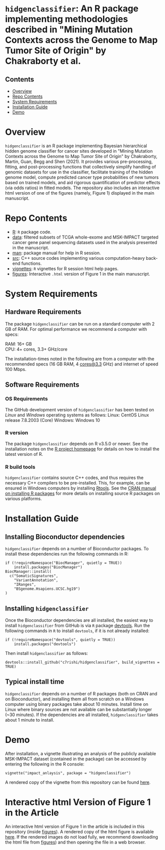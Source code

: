 # `hidgenclassifier`: An R package implementing methodologies described in  "Mining Mutation Contexts across the Genome to Map Tumor Site of Origin" by Chakraborty et al.

## Contents

- [Overview](#overview)
- [Repo Contents](#repo-contents)
- [System Requirements](#system-requirements)
- [Installation Guide](#installation-guide)
- [Demo](#demo)


# Overview
`hidgenclassifier` is an R package implementing Bayesian hierarchical hidden genome classifier for cancer sites developed in "Mining Mutation Contexts across the Genome to Map Tumor Site of Origin" by Chakraborty, Martin, Guan, Begg and Shen (2021). It provides various pre-processing, fitting, and post-processing functions that collectively simplify handling of genomic datasets for use in the classifier, facilitate training of the hidden genome model,  compute predicted cancer type probabilities of new tumors based on trained models, and aid rigorous quantification of predictor effects (via odds ratios) in fitted models. The repository also includes an interactive html version of one of the figures (namely, Figure 1) displayed in the main manuscript.


# Repo Contents

- [R](./R): `R` package code.
- [data](./data): filtered subsets of TCGA whole-exome and MSK-IMPACT targeted cancer gene panel sequencing datasets used in the analysis presented in the manuscript.
- [man](./man): package manual for help in R session.
- [src](./src): C++ source codes implementing various computation-heavy back-end functions. 
- [vignettes](./vignettes): `R` vignettes for R session html help pages.
- [figures](./figures): Interactive `.html` version of Figure 1 in the main manuscript.


# System Requirements

## Hardware Requirements

The package `hidgenclassifier` can be run on a standard computer with 2 GB of RAM. For optimal performance we recommend a computer with specs:

RAM: 16+ GB  
CPU: 4+ cores, 3.3+ GHz/core

The installation-times noted in the following are  from a computer with the recommended specs (16 GB RAM, 4 cores@3.3 GHz) and internet of speed 100 Mbps.

## Software Requirements

### OS Requirements

The GitHub development version of `hidgenclassifier` has been tested on *Linux* and *Windows* operating systems as follows:
Linux: CentOS Linux release 7.8.2003 (Core) 
Windows: Windows 10


### R version

The package `hidgenclassifier` depends on R v3.5.0 or newer. See the installation notes on the [R project homepage](https://www.r-project.org/) for details on how to install the latest version of R.

### R build tools

`hidgenclassifier` contains source C++ codes, and thus requires the necessary C++ compilers to be pre-installed. This, for example, can be ensured in Windows computers by installing [Rtools](https://cran.r-project.org/bin/windows/Rtools/). See the [CRAN manual on installing R packages](https://cran.r-project.org/doc/manuals/r-release/R-admin.html#Installing-packages) for more details on installing source R packages on various platforms.



# Installation Guide

## Installing Bioconductor dependencies

`hidgenclassifier` depends on a number of Bioconductor packages. To install these dependencies run the following commands in R:
```{r}
if (!requireNamespace("BiocManager", quietly = TRUE))
    install.packages("BiocManager")
BiocManager::install(
  c("SomaticSignatures",
    "VariantAnnotation",
    "IRanges",
    "BSgenome.Hsapiens.UCSC.hg19")
)
```



## Installing `hidgenclassifier`


Once the Bioconductor dependencies are all installed, the easiest way to install `hidgenclassifier` from GitHub is via `R` package [devtools](https://www.r-project.org/nosvn/pandoc/devtools.html). Run the following commands in `R` to install `devtools`, if it is not already installed:
```{r}
if (!requireNamespace("devtools", quietly = TRUE))
    install.packages("devtools")
```

Then install `hidgenclassifier` as follows:
```{r}
devtools::install_github("c7rishi/hidgenclassifier", build_vignettes = TRUE)
```


## Typical install time

`hidgenclassifier` depends on a number of R packages (both on CRAN and on Bioconductor), and installing them all from scratch on a Windows computer using binary packages take about 10 minutes. Install time on Linux where binary sources are not available can be substantially longer (~30 minutes). If the dependencies are all installed, `hidgenclassifier` takes about 1 minute to install. 


# Demo

After installation, a vignette illustrating an analysis of the publicly available MSK-IMPACT dataset (contained in the package) can be accessed by entering the following in the R console:
```{r}
vignette("impact_anlaysis", package = "hidgenclassifier")
```
A rendered copy of the vignette from this repository can be found [here](https://htmlpreview.github.io/?https://github.com/c7rishi/hidgenclassifier/blob/master/vignettes/impact_anlaysis.html).


# Interactive html Version of Figure 1 in the Article

An interactive html version of Figure 1 in the article is included in this repository (inside [figures](./figures)). A rendered copy of the html figure is available [here](https://htmlpreview.github.io/?https://github.com/c7rishi/hidgenclassifier/blob/master/figures/interactive-figure-1.html).  If the rendered images do not load fully, we recommend downloading the html file from  [figures](./figures)) and then opening the file in a web browser.
